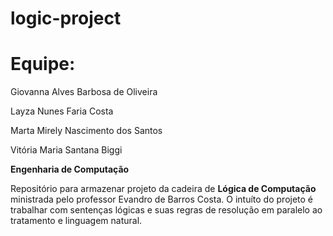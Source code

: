 # logic-project

# Equipe: 
Giovanna Alves Barbosa de Oliveira

Layza Nunes Faria Costa

Marta Mirely Nascimento dos Santos

Vitória Maria Santana Biggi


**Engenharia de Computação**

Repositório para armazenar projeto da cadeira de **Lógica de Computação** ministrada pelo professor Evandro de Barros Costa. O intuíto do projeto é trabalhar com sentenças lógicas e suas regras de resolução em paralelo ao tratamento e linguagem natural.
